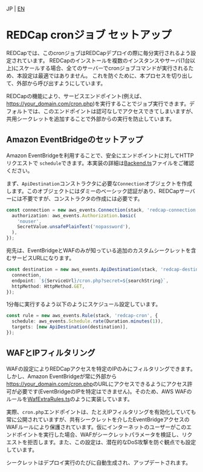 JP | [EN](../en/cron.md)

# REDCap cronジョブ セットアップ

REDCapでは、このcronジョブはREDCapデプロイの際に毎分実行されるよう設定されています。
REDCapのインストールを複数のインスタンスやサーバ(1台以上)にスケールする場合、全てのサーバーでcronジョブコマンドが実行されるため、本設定は最適ではありません。
これを防ぐために、本プロセスを切り出して、外部から呼び出すようにしています。

REDCapの機能により、サービスエンドポイント(例えば、<https://your_domain.com/cron.php>)を実行することでジョブ実行できます。デフォルトでは、このエンドポイントは認可なしでアクセスできてしまいますが、共用シークレットを追加することで外部からの実行を防止しています。

## Amazon EventBridgeのセットアップ

Amazon EventBridgeを利用することで、安全にエンドポイントに対してHTTPリクエストで `schedule`できます。本実装の詳細は[Backend.ts](../../stacks/Backend.ts)ファイルをご確認ください。

まず、`ApiDestination`コンストラクタに必要な`Connection`オブジェクトを作成します。このオブジェクトにはダミーのベーシック認証があり、REDCapサーバーには不要ですが、コンストラクタの作成には必要です。

```ts
const connection = new aws_events.Connection(stack, 'redcap-connection', {
  authorization: aws_events.Authorization.basic(
    'nouser',
    SecretValue.unsafePlainText('nopassword'),
  ),
});
```

宛先は、EventBridgeとWAFのみが知っている追加のカスタムシークレットを含むサービスURLになります。

```ts
const destination = new aws_events.ApiDestination(stack, 'redcap-destination', {
  connection,
  endpoint: `${ServiceUrl}/cron.php?secret=${searchString}`,
  httpMethod: HttpMethod.GET,
});
```

1分毎に実行するよう以下のようにスケジュール設定しています。

```ts
const rule = new aws_events.Rule(stack, 'redcap-cron', {
  schedule: aws_events.Schedule.rate(Duration.minutes(1)),
  targets: [new ApiDestination(destination)],
});
```

## WAFとIPフィルタリング

WAFの設定によりREDCapアクセスを特定のIPのみにフィルタリングできます。しかし、Amazon EventBridgeが常に外部から<https://your_domain.com/cron.php>のURLにアクセスできるようにアクセス許可が必要です(EventBridgeのIPを特定はできません)。そのため、AWS WAFのルールを[WafExtraRules.ts](../../stacks/Backend/WafExtraRules.ts)のように実装しています。

実際、`cron.php`エンドポイントは、たとえIPフィルタリングを有効化していても常に公開されていますが、共有シークレットを介したEventBridgeアクセスのWAFルールにより保護されています。仮にインターネットのユーザーがこのエンドポイントを実行した場合、WAFがシークレットパラメータを検証し、リクエストを拒否します。また、この設定は、潜在的なDoS攻撃を防ぐ観点でも設定しています。

シークレットはデプロイ実行のたびに自動生成され、アップデートされます。
